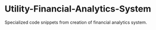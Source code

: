 # Utility-Financial-Analytics-System
Specialized code snippets from creation of financial analytics system.
